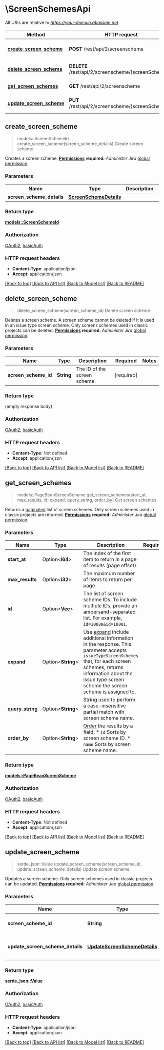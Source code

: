 # \ScreenSchemesApi

All URIs are relative to *https://your-domain.atlassian.net*

Method | HTTP request | Description
------------- | ------------- | -------------
[**create_screen_scheme**](ScreenSchemesApi.md#create_screen_scheme) | **POST** /rest/api/2/screenscheme | Create screen scheme
[**delete_screen_scheme**](ScreenSchemesApi.md#delete_screen_scheme) | **DELETE** /rest/api/2/screenscheme/{screenSchemeId} | Delete screen scheme
[**get_screen_schemes**](ScreenSchemesApi.md#get_screen_schemes) | **GET** /rest/api/2/screenscheme | Get screen schemes
[**update_screen_scheme**](ScreenSchemesApi.md#update_screen_scheme) | **PUT** /rest/api/2/screenscheme/{screenSchemeId} | Update screen scheme



## create_screen_scheme

> models::ScreenSchemeId create_screen_scheme(screen_scheme_details)
Create screen scheme

Creates a screen scheme.  **[Permissions](#permissions) required:** *Administer Jira* [global permission](https://confluence.atlassian.com/x/x4dKLg).

### Parameters


Name | Type | Description  | Required | Notes
------------- | ------------- | ------------- | ------------- | -------------
**screen_scheme_details** | [**ScreenSchemeDetails**](ScreenSchemeDetails.md) |  | [required] |

### Return type

[**models::ScreenSchemeId**](ScreenSchemeId.md)

### Authorization

[OAuth2](../README.md#OAuth2), [basicAuth](../README.md#basicAuth)

### HTTP request headers

- **Content-Type**: application/json
- **Accept**: application/json

[[Back to top]](#) [[Back to API list]](../README.md#documentation-for-api-endpoints) [[Back to Model list]](../README.md#documentation-for-models) [[Back to README]](../README.md)


## delete_screen_scheme

> delete_screen_scheme(screen_scheme_id)
Delete screen scheme

Deletes a screen scheme. A screen scheme cannot be deleted if it is used in an issue type screen scheme.  Only screens schemes used in classic projects can be deleted.  **[Permissions](#permissions) required:** *Administer Jira* [global permission](https://confluence.atlassian.com/x/x4dKLg).

### Parameters


Name | Type | Description  | Required | Notes
------------- | ------------- | ------------- | ------------- | -------------
**screen_scheme_id** | **String** | The ID of the screen scheme. | [required] |

### Return type

 (empty response body)

### Authorization

[OAuth2](../README.md#OAuth2), [basicAuth](../README.md#basicAuth)

### HTTP request headers

- **Content-Type**: Not defined
- **Accept**: application/json

[[Back to top]](#) [[Back to API list]](../README.md#documentation-for-api-endpoints) [[Back to Model list]](../README.md#documentation-for-models) [[Back to README]](../README.md)


## get_screen_schemes

> models::PageBeanScreenScheme get_screen_schemes(start_at, max_results, id, expand, query_string, order_by)
Get screen schemes

Returns a [paginated](#pagination) list of screen schemes.  Only screen schemes used in classic projects are returned.  **[Permissions](#permissions) required:** *Administer Jira* [global permission](https://confluence.atlassian.com/x/x4dKLg).

### Parameters


Name | Type | Description  | Required | Notes
------------- | ------------- | ------------- | ------------- | -------------
**start_at** | Option<**i64**> | The index of the first item to return in a page of results (page offset). |  |[default to 0]
**max_results** | Option<**i32**> | The maximum number of items to return per page. |  |[default to 25]
**id** | Option<[**Vec<i64>**](i64.md)> | The list of screen scheme IDs. To include multiple IDs, provide an ampersand-separated list. For example, `id=10000&id=10001`. |  |
**expand** | Option<**String**> | Use [expand](#expansion) include additional information in the response. This parameter accepts `issueTypeScreenSchemes` that, for each screen schemes, returns information about the issue type screen scheme the screen scheme is assigned to. |  |[default to ]
**query_string** | Option<**String**> | String used to perform a case-insensitive partial match with screen scheme name. |  |[default to ]
**order_by** | Option<**String**> | [Order](#ordering) the results by a field:   *  `id` Sorts by screen scheme ID.  *  `name` Sorts by screen scheme name. |  |

### Return type

[**models::PageBeanScreenScheme**](PageBeanScreenScheme.md)

### Authorization

[OAuth2](../README.md#OAuth2), [basicAuth](../README.md#basicAuth)

### HTTP request headers

- **Content-Type**: Not defined
- **Accept**: application/json

[[Back to top]](#) [[Back to API list]](../README.md#documentation-for-api-endpoints) [[Back to Model list]](../README.md#documentation-for-models) [[Back to README]](../README.md)


## update_screen_scheme

> serde_json::Value update_screen_scheme(screen_scheme_id, update_screen_scheme_details)
Update screen scheme

Updates a screen scheme. Only screen schemes used in classic projects can be updated.  **[Permissions](#permissions) required:** *Administer Jira* [global permission](https://confluence.atlassian.com/x/x4dKLg).

### Parameters


Name | Type | Description  | Required | Notes
------------- | ------------- | ------------- | ------------- | -------------
**screen_scheme_id** | **String** | The ID of the screen scheme. | [required] |
**update_screen_scheme_details** | [**UpdateScreenSchemeDetails**](UpdateScreenSchemeDetails.md) | The screen scheme update details. | [required] |

### Return type

[**serde_json::Value**](serde_json::Value.md)

### Authorization

[OAuth2](../README.md#OAuth2), [basicAuth](../README.md#basicAuth)

### HTTP request headers

- **Content-Type**: application/json
- **Accept**: application/json

[[Back to top]](#) [[Back to API list]](../README.md#documentation-for-api-endpoints) [[Back to Model list]](../README.md#documentation-for-models) [[Back to README]](../README.md)


